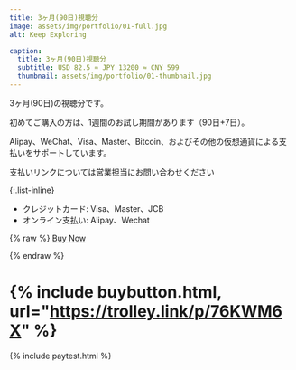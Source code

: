```yaml
---
title: 3ヶ月(90日)視聴分
image: assets/img/portfolio/01-full.jpg
alt: Keep Exploring

caption:
  title: 3ヶ月(90日)視聴分
  subtitle: USD 82.5 ≈ JPY 13200 ≈ CNY 599
  thumbnail: assets/img/portfolio/01-thumbnail.jpg
---
```

3ヶ月(90日)の視聴分です。

初めてご購入の方は、1週間のお試し期間があります（90日+7日）。

Alipay、WeChat、Visa、Master、Bitcoin、およびその他の仮想通貨による支払いをサポートしています。

支払いリンクについては営業担当にお問い合わせください

{:.list-inline}
- クレジットカード: Visa、Master、JCB
- オンライン支払い: Alipay、Wechat

{% raw %}
<a href="https://trolley.link/p/76KWM6X" class="btn btn-primary btn-xl text-uppercase js-scroll-trigger" data-trolley="true" data-tpk="76KWM6X">
  Buy Now
</a>
<script async src="https://widget.trolley.link/cart.js" type="text/javascript"></script>
{% endraw %}

# {% include buybutton.html, url="https://trolley.link/p/76KWM6X" %}
{% include paytest.html %}